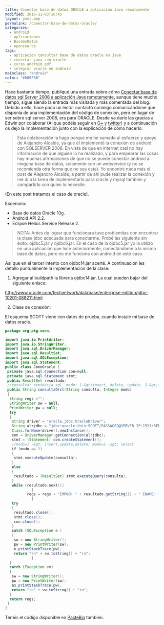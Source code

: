 ```yaml
---
title: Conectar base de datos ORACLE a aplicación Java remotamente
modified: 2016-11-03T16:45
layout: post.amp
permalink: /conectar-base-de-datos-oracle/
categories:
  - android
  - aplicaciones
  - BaseDeDatos
  - opensource
tags:
  - aplicacion consultar base de datos oracle en java
  - conectar java con oracle
  - curso android pdf
  - integrar oracle en android
mainclass: "android"
color: "#689F38"
---
```

Hace bastante tiempo, publiqué una entrada sobre cómo [Conectar base de datos sql Server 2008 a aplicación Java remotamente][1], aunque tiene mucho tiempo, sigue siendo la entrada más visitada y más comentada del blog. Debido a ello, hace poco un lector contactó conmigo comunicándome que disponía de una implementación del código de conexión, pero en lugar de ser sobre sql server 2008, era para ORACLE. Desde ya darle las gracias a Edwin por colaborar (Al que podéis seguir en <a href="https://plus.google.com/u/0/b/108003822606696308728/110549682438236698342/posts" target="_blank">G+</a> y [twitter][2]) y a continuación os dejo la implementación junto con la explicación de cómo hacerlo:

<!--ad-->

> Esta colaboración la hago porque me he sumado al esfuerzo y apoyo de Alejandro Alcalde, ya que él implementó la conexión de android con SQLSERVER 2008. En vista de que en internet casi no hay información de que alguien lo ha realizado, y para empeorar las cosas hay muchas afirmaciones de que no se puede conectar android a ninguna base de datos, solamente con un webservice (y no se recomienda otra forma que no sea esta).  Yo encontré nada más el post de Alejandro Alcalde, a partir de ahí pude realizar la conexión y me di a la tarea de implementarlo para oracle y mysql también y compartirlo con quien lo necesite.

(En este post tratamos el caso de oracle).

 Escenario:

* Base de datos Oracle 10g.
* Android API 2.2.
* Eclipse Helios Service Release 2.

> NOTA: Antes de lograr que funcionara tuve problemitas con encontrar la clase jdbc adecuada para conectarme. Probé las siguiente sin éxito: ojdbc5.jar y ojdbc6.jar. En el caso de la ojdbc5.jar yo la utilizo en una aplicación que hice anteriormente, conectándome a la misma base de datos, pero no me funciona con android en este caso.

Así que en el tercer intento con ojdbc14.jar acerté.
A continuación les detallo puntualmente la implementación de la clase:

1. Agregar al buildpath la librería ojdbc14.jar. La cual pueden bajar del siguiente enlace:

http://www.oracle.com/technetwork/database/enterprise-edition/jdbc-10201-088211.html

2. Clase de conexión:

El esquema SCOTT viene con datos de prueba, cuando instalé mi base de datos oracle.


```java
package org.pkg.conn;

import java.io.PrintWriter;
import java.io.StringWriter;
import java.sql.DriverManager;
import java.sql.ResultSet;
import java.sql.SQLException;
import java.sql.Statement;
public class ConnOracle {
 private java.sql.Connection con=null;
 private java.sql.Statement stmt;
 public ResultSet resultado;
 //consulta: sentencia sql. modo: 1-&gt;insert, delete, update. 2-&gt;select.
 public String consultaOrcl(String consulta, Integer modo)
 {
  String regs ="";
  StringWriter sw = null;
  PrintWriter pw = null;
  try
  {
   String driver = "oracle.jdbc.OracleDriver";
   String ulrjdbc = "jdbc:oracle:thin:SCOTT/PASSWORD@SERVER_IP:1521:SERVICE_NAME";
   Class.forName(driver).newInstance();
   con = DriverManager.getConnection(ulrjdbc);
   stmt = (Statement) con.createStatement();
   //modo=1 -&gt; insert,update,delete; modo=2 -&gt; select
   if (modo == 1)
   {
    stmt.executeUpdate(consulta);
   }
   else
   {
    resultado = (ResultSet) stmt.executeQuery(consulta);
   }
   while (resultado.next())
            {
          regs = regs + "EMPNO: " + resultado.getString(1) + " ENAME: "+ (resultado.getString(2)) + " JOB: "+ (resultado.getString(3))+"n";
            }
   try
   {
    resultado.close();
    stmt.close();
    con.close();
   }
   catch (SQLException e )
   {
    sw = new StringWriter();
    pw = new PrintWriter(sw);
    e.printStackTrace(pw);
    return "rn" + sw.toString() + "rn";
            }
  }
  catch (Exception ex)
  {
   sw = new StringWriter();
   pw = new PrintWriter(sw);
   ex.printStackTrace(pw);
   return "rn" + sw.toString() + "rn";
  }
  return regs;
 }
}
```

Tenéis el código disponible en [PasteBin][3] también.

 [1]: https://elbauldelprogramador.com/conectar-base-de-datos-sql-server-2008
 [2]: https://twitter.com/muymuynica
 [3]: http://pastebin.com/embed_js.php?i=zU4sfhzv
